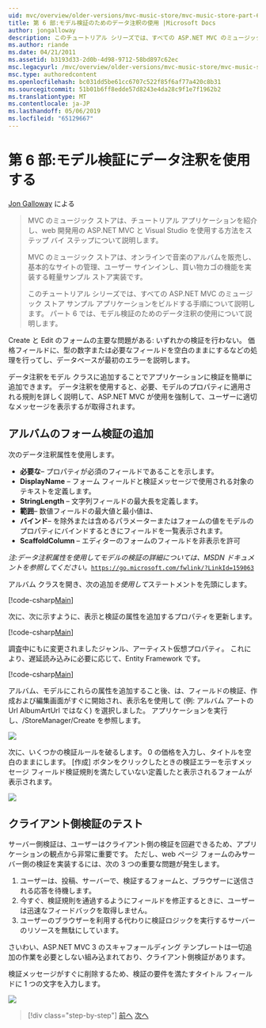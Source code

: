 ```yaml
---
uid: mvc/overview/older-versions/mvc-music-store/mvc-music-store-part-6
title: 第 6 部:モデル検証のためのデータ注釈の使用 |Microsoft Docs
author: jongalloway
description: このチュートリアル シリーズでは、すべての ASP.NET MVC のミュージック ストア サンプル アプリケーションをビルドする手順について説明します。 パート 6 では、V のモデルのデータ注釈の使用について説明しています.
ms.author: riande
ms.date: 04/21/2011
ms.assetid: b3193d33-2d0b-4d98-9712-58bd897c62ec
msc.legacyurl: /mvc/overview/older-versions/mvc-music-store/mvc-music-store-part-6
msc.type: authoredcontent
ms.openlocfilehash: bc031dd5be61cc6707c522f85f6af77a420c8b31
ms.sourcegitcommit: 51b01b6ff8edde57d8243e4da28c9f1e7f1962b2
ms.translationtype: MT
ms.contentlocale: ja-JP
ms.lasthandoff: 05/06/2019
ms.locfileid: "65129667"
---
```

# <a name="part-6-using-data-annotations-for-model-validation"></a>第 6 部:モデル検証にデータ注釈を使用する

[Jon Galloway](https://github.com/jongalloway) による

> MVC のミュージック ストアは、チュートリアル アプリケーションを紹介し、web 開発用の ASP.NET MVC と Visual Studio を使用する方法をステップ バイ ステップについて説明します。  
>   
> MVC のミュージック ストアは、オンラインで音楽のアルバムを販売し、基本的なサイトの管理、ユーザー サインインし、買い物カゴの機能を実装する軽量サンプル ストア実装です。  
>   
> このチュートリアル シリーズでは、すべての ASP.NET MVC のミュージック ストア サンプル アプリケーションをビルドする手順について説明します。 パート 6 では、モデル検証のためのデータ注釈の使用について説明します。

Create と Edit のフォームの主要な問題がある: いずれかの検証を行わない。 価格フィールドに、型の数字または必要なフィールドを空白のままにするなどの処理を行ってし、データベースが最初のエラーを説明します。

データ注釈をモデル クラスに追加することでアプリケーションに検証を簡単に追加できます。 データ注釈を使用すると、必要、モデルのプロパティに適用される規則を詳しく説明して、ASP.NET MVC が使用を強制して、ユーザーに適切なメッセージを表示するが取得されます。

## <a name="adding-validation-to-our-album-forms"></a>アルバムのフォーム検証の追加

次のデータ注釈属性を使用します。

- **必要な**– プロパティが必須のフィールドであることを示します。
- **DisplayName** – フォーム フィールドと検証メッセージで使用される対象のテキストを定義します。
- **StringLength** – 文字列フィールドの最大長を定義します。
- **範囲**– 数値フィールドの最大値と最小値は、
- **バインド**– を除外または含めるパラメーターまたはフォームの値をモデルのプロパティにバインドするときにフィールドを一覧表示されます。
- **ScaffoldColumn** – エディターのフォームのフィールドを非表示を許可

*注:データ注釈属性を使用してモデルの検証の詳細については、MSDN ドキュメントを参照してください。*[`https://go.microsoft.com/fwlink/?LinkId=159063`](https://go.microsoft.com/fwlink/?LinkId=159063)

アルバム クラスを開き、次の追加*を使用して*ステートメントを先頭にします。

[!code-csharp[Main](mvc-music-store-part-6/samples/sample1.cs)]

次に、次に示すように、表示と検証の属性を追加するプロパティを更新します。

[!code-csharp[Main](mvc-music-store-part-6/samples/sample2.cs)]

調査中にもに変更されましたジャンル、アーティスト仮想プロパティ。 これにより、遅延読み込みに必要に応じて、Entity Framework です。

[!code-csharp[Main](mvc-music-store-part-6/samples/sample3.cs)]

アルバム、モデルにこれらの属性を追加すること後、は、フィールドの検証、作成および編集画面がすぐに開始され、表示名を使用して (例: アルバム アートの Url AlbumArtUrl ではなく) を選択しました。 アプリケーションを実行し、/StoreManager/Create を参照します。

![](mvc-music-store-part-6/_static/image1.png)

次に、いくつかの検証ルールを破るします。 0 の価格を入力し、タイトルを空白のままにします。 [作成] ボタンをクリックしたときの検証エラーを示すメッセージ フィールド検証規則を満たしていない定義したと表示されるフォームが表示されます。

![](mvc-music-store-part-6/_static/image2.png)

## <a name="testing-the-client-side-validation"></a>クライアント側検証のテスト

サーバー側検証は、ユーザーはクライアント側の検証を回避できるため、アプリケーションの観点から非常に重要です。 ただし、web ページ フォームのみサーバー側の検証を実装するには、次の 3 つの重要な問題が発生します。

1. ユーザーは、投稿、サーバーで、検証するフォームと、ブラウザーに送信される応答を待機します。
2. 今すぐ、検証規則を通過するようにフィールドを修正するときに、ユーザーは迅速なフィードバックを取得しません。
3. ユーザーのブラウザーを利用する代わりに検証ロジックを実行するサーバーのリソースを無駄にしています。

さいわい、ASP.NET MVC 3 のスキャフォールディング テンプレートは一切追加の作業を必要としない組み込まれており、クライアント側検証があります。

検証メッセージがすぐに削除するため、検証の要件を満たすタイトル フィールドに 1 つの文字を入力します。

![](mvc-music-store-part-6/_static/image3.png)

> [!div class="step-by-step"]
> [前へ](mvc-music-store-part-5.md)
> [次へ](mvc-music-store-part-7.md)

